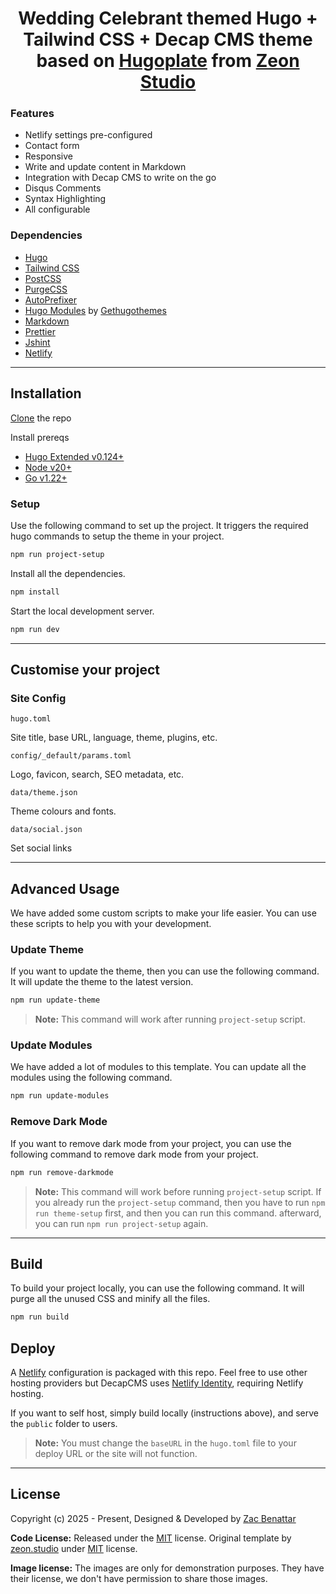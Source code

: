<h1 align="center">Wedding Celebrant themed Hugo + Tailwind CSS + Decap CMS theme based on <a href="https://zeon.studio/hugoplate">Hugoplate</a> from <a href="https://zeon.studio/"> Zeon Studio</a></h1>

### Features

- Netlify settings pre-configured
- Contact form
- Responsive
- Write and update content in Markdown
- Integration with Decap CMS to write on the go
- Disqus Comments
- Syntax Highlighting
- All configurable

### Dependencies

- [Hugo](https://gohugo.io/)
- [Tailwind CSS](https://tailwindcss.com/)
- [PostCSS](https://postcss.org/)
- [PurgeCSS](https://purgecss.com/)
- [AutoPrefixer](https://autoprefixer.github.io/)
- [Hugo Modules](https://gohugo.io/hugo-modules/) by [Gethugothemes](https://gethugothemes.com/hugo-modules)
- [Markdown](https://markdownguide.org/)
- [Prettier](https://prettier.io/)
- [Jshint](https://jshint.com/)
- [Netlify](https://www.netlify.com/)

---

## Installation

[Clone](https://github.com/Zac-Benattar/celebrant) the repo

Install prereqs

- [Hugo Extended v0.124+](https://gohugo.io/installation/)
- [Node v20+](https://nodejs.org/en/download/)
- [Go v1.22+](https://go.dev/doc/install)

### Setup

Use the following command to set up the project. It triggers the required hugo commands to setup the theme in your project.

```bash
npm run project-setup
```

Install all the dependencies.

```bash
npm install
```

Start the local development server.

```bash
npm run dev
```

---

## Customise your project

### Site Config

`hugo.toml`

Site title, base URL, language, theme, plugins, etc.

`config/_default/params.toml`

Logo, favicon, search, SEO metadata, etc.

`data/theme.json`

Theme colours and fonts.

`data/social.json`

Set social links

---

## Advanced Usage

We have added some custom scripts to make your life easier. You can use these scripts to help you with your development.

### Update Theme

If you want to update the theme, then you can use the following command. It will update the theme to the latest version.

```bash
npm run update-theme
```

> **Note:** This command will work after running `project-setup` script.

### Update Modules

We have added a lot of modules to this template. You can update all the modules using the following command.

```bash
npm run update-modules
```

### Remove Dark Mode

If you want to remove dark mode from your project, you can use the following command to remove dark mode from your project.

```bash
npm run remove-darkmode
```

> **Note:** This command will work before running `project-setup` script. If you already run the `project-setup` command, then you have to run `npm run theme-setup` first, and then you can run this command. afterward, you can run `npm run project-setup` again.

---

## Build

To build your project locally, you can use the following command. It will purge all the unused CSS and minify all the files.

```bash
npm run build
```

## Deploy

A [Netlify](https://www.netlify.com/) configuration is packaged with this repo. Feel free to use other hosting providers but DecapCMS uses [Netlify Identity](https://docs.netlify.com/security/secure-access-to-sites/identity/), requiring Netlify hosting.

If you want to self host, simply build locally (instructions above), and serve the `public` folder to users.

> **Note:** You must change the `baseURL` in the `hugo.toml` file to your deploy URL or the site will not function.

---

## License

Copyright (c) 2025 - Present, Designed & Developed by [Zac Benattar](https://zcbn.dev/)

**Code License:** Released under the [MIT](https://github.com/Zac-Benattar/celebrant/blob/main/LICENSE) license. Original template by [zeon.studio](https://zeon.studio) under [MIT](https://github.com/zeon-studio/hugoplate/blob/main/LICENSE) license.

**Image license:** The images are only for demonstration purposes. They have their license, we don't have permission to share those images.